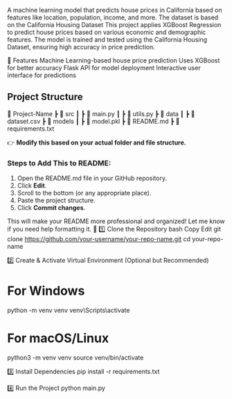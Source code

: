 A machine learning model that predicts house prices in California based on features like location, population, income, and more. The dataset is based on the California Housing Dataset
This project applies XGBoost Regression to predict house prices based on various economic and demographic features. The model is trained and tested using the California Housing Dataset, ensuring high accuracy in price prediction.

🔹 Features
Machine Learning-based house price prediction
Uses XGBoost for better accuracy
Flask API for model deployment
Interactive user interface for predictions

## Project Structure

📂 Project-Name
┣ 📂 src
┃ ┣ 📜 main.py
┃ ┣ 📜 utils.py
┣ 📂 data
┃ ┣ 📜 dataset.csv
┣ 📂 models
┃ ┣ 📜 model.pkl
┣ 📜 README.md
┣ 📜 requirements.txt


👉 **Modify this based on your actual folder and file structure.**  

### **Steps to Add This to README:**
1. Open the README.md file in your GitHub repository.
2. Click **Edit**.
3. Scroll to the bottom (or any appropriate place).
4. Paste the project structure.
5. Click **Commit changes**.

This will make your README more professional and organized! Let me know if you need help formatting it. 🚀
1️⃣ Clone the Repository
bash
Copy
Edit
git clone https://github.com/your-username/your-repo-name.git
cd your-repo-name

2️⃣ Create & Activate Virtual Environment (Optional but Recommended)
# For Windows
python -m venv venv
venv\Scripts\activate

# For macOS/Linux
python3 -m venv venv
source venv/bin/activate

3️⃣ Install Dependencies
pip install -r requirements.txt

4️⃣ Run the Project
python main.py
